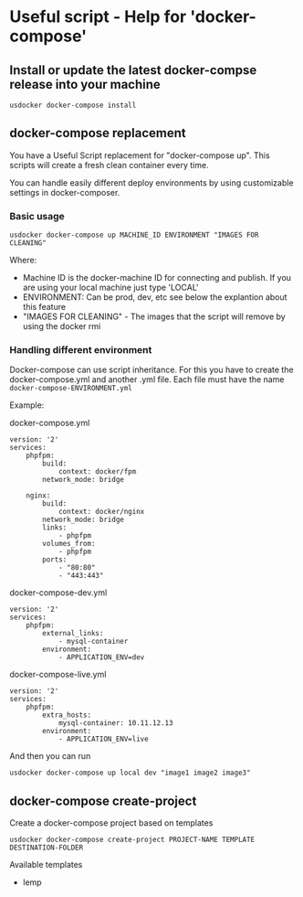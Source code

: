 # Useful script - Help for 'docker-compose'

## Install or update the latest docker-compse release into your machine

```
usdocker docker-compose install
```

## docker-compose replacement 

You have a Useful Script replacement for "docker-compose up". This scripts will create a fresh clean container
every time. 

You can handle easily different deploy environments by using customizable settings in docker-composer.

### Basic usage

```
usdocker docker-compose up MACHINE_ID ENVIRONMENT "IMAGES FOR CLEANING" 
```

Where:
- Machine ID is the docker-machine ID for connecting and publish. If you are using your local machine just type 'LOCAL'
- ENVIRONMENT: Can be prod, dev, etc see below the explantion about this feature
- "IMAGES FOR CLEANING" - The images that the script will remove by using the docker rmi <IMAGE>

### Handling different environment

Docker-compose can use script inheritance. For this you have to create the docker-compose.yml and another .yml file. 
Each file must have the name `docker-compose-ENVIRONMENT.yml`

Example:

docker-compose.yml

```
version: '2'
services:
    phpfpm:
        build:
            context: docker/fpm
        network_mode: bridge

    nginx:
        build:
            context: docker/nginx
        network_mode: bridge
        links:
            - phpfpm
        volumes_from:
            - phpfpm
        ports:
            - "80:80"
            - "443:443"
```

docker-compose-dev.yml

```
version: '2'
services:
    phpfpm:
        external_links:
            - mysql-container
        environment:
            - APPLICATION_ENV=dev
```

docker-compose-live.yml

```
version: '2'
services:
    phpfpm:
        extra_hosts:
            mysql-container: 10.11.12.13
        environment:
            - APPLICATION_ENV=live
```

And then you can run

```
usdocker docker-compose up local dev "image1 image2 image3"
```

## docker-compose create-project

Create a docker-compose project based on templates

```
usdocker docker-compose create-project PROJECT-NAME TEMPLATE DESTINATION-FOLDER
```

Available templates
- lemp
